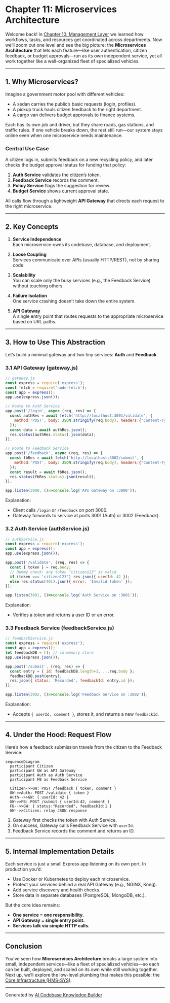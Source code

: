 # Chapter 11: Microservices Architecture

Welcome back! In [Chapter 10: Management Layer](10_management_layer_.md) we learned how workflows, tasks, and resources get coordinated across departments. Now we’ll zoom out one level and see the big picture: the **Microservices Architecture** that lets each feature—like user authentication, citizen feedback, or budget approvals—run as its own independent service, yet all work together like a well-organized fleet of specialized vehicles.

---

## 1. Why Microservices?

Imagine a government motor pool with different vehicles:

- A sedan carries the public’s basic requests (login, profiles).  
- A pickup truck hauls citizen feedback to the right department.  
- A cargo van delivers budget approvals to finance systems.  

Each has its own job and driver, but they share roads, gas stations, and traffic rules. If one vehicle breaks down, the rest still run—our system stays online even when one microservice needs maintenance.

### Central Use Case

A citizen logs in, submits feedback on a new recycling policy, and later checks the budget approval status for funding that policy:

1. **Auth Service** validates the citizen’s token.  
2. **Feedback Service** records the comment.  
3. **Policy Service** flags the suggestion for review.  
4. **Budget Service** shows current approval state.

All calls flow through a lightweight **API Gateway** that directs each request to the right microservice.

---

## 2. Key Concepts

1. **Service Independence**  
   Each microservice owns its codebase, database, and deployment.  

2. **Loose Coupling**  
   Services communicate over APIs (usually HTTP/REST), not by sharing code.  

3. **Scalability**  
   You can scale only the busy services (e.g., the Feedback Service) without touching others.  

4. **Failure Isolation**  
   One service crashing doesn’t take down the entire system.  

5. **API Gateway**  
   A single entry point that routes requests to the appropriate microservice based on URL paths.

---

## 3. How to Use This Abstraction

Let’s build a minimal gateway and two tiny services: **Auth** and **Feedback**.

### 3.1 API Gateway (gateway.js)

```js
// gateway.js
const express = require('express');
const fetch = require('node-fetch');
const app = express();
app.use(express.json());

// Route to Auth Service
app.post('/login', async (req, res) => {
  const authRes = await fetch('http://localhost:3001/validate', {
    method:'POST', body: JSON.stringify(req.body), headers:{'Content-Type':'application/json'}
  });
  const data = await authRes.json();
  res.status(authRes.status).json(data);
});

// Route to Feedback Service
app.post('/feedback', async (req, res) => {
  const fbRes = await fetch('http://localhost:3002/submit', {
    method:'POST', body: JSON.stringify(req.body), headers:{'Content-Type':'application/json'}
  });
  const result = await fbRes.json();
  res.status(fbRes.status).json(result);
});

app.listen(3000, ()=>console.log('API Gateway on :3000'));
```

Explanation:  
- Client calls `/login` or `/feedback` on port 3000.  
- Gateway forwards to service at ports 3001 (Auth) or 3002 (Feedback).  

### 3.2 Auth Service (authService.js)

```js
// authService.js
const express = require('express');
const app = express();
app.use(express.json());

app.post('/validate', (req, res) => {
  const { token } = req.body;
  // Dummy check: any token "citizen123" is valid
  if (token === 'citizen123') res.json({ userId: 42 });
  else res.status(401).json({ error: 'Invalid token' });
});

app.listen(3001, ()=>console.log('Auth Service on :3001'));
```

Explanation:  
- Verifies a token and returns a user ID or an error.

### 3.3 Feedback Service (feedbackService.js)

```js
// feedbackService.js
const express = require('express');
const app = express();
let feedbackDB = []; // in-memory store
app.use(express.json());

app.post('/submit', (req, res) => {
  const entry = { id: feedbackDB.length+1, ...req.body };
  feedbackDB.push(entry);
  res.json({ status: 'Recorded', feedbackId: entry.id });
});

app.listen(3002, ()=>console.log('Feedback Service on :3002'));
```

Explanation:  
- Accepts `{ userId, comment }`, stores it, and returns a new `feedbackId`.

---

## 4. Under the Hood: Request Flow

Here’s how a feedback submission travels from the citizen to the Feedback Service:

```mermaid
sequenceDiagram
  participant Citizen
  participant GW as API Gateway
  participant Auth as Auth Service
  participant FB as Feedback Service

  Citizen->>GW: POST /feedback { token, comment }
  GW->>Auth: POST /validate { token }
  Auth-->>GW: { userId: 42 }
  GW->>FB: POST /submit { userId:42, comment }
  FB-->>GW: { status:"Recorded", feedbackId:1 }
  GW-->>Citizen: relay JSON response
```

1. Gateway first checks the token with Auth Service.  
2. On success, Gateway calls Feedback Service with `userId`.  
3. Feedback Service records the comment and returns an ID.

---

## 5. Internal Implementation Details

Each service is just a small Express app listening on its own port. In production you’d:

- Use Docker or Kubernetes to deploy each microservice.  
- Protect your services behind a real API Gateway (e.g., NGINX, Kong).  
- Add service discovery and health checks.  
- Store data in separate databases (PostgreSQL, MongoDB, etc.).

But the core idea remains:  
- **One service = one responsibility.**  
- **API Gateway = single entry point.**  
- **Services talk via simple HTTP calls.**

---

## Conclusion

You’ve seen how **Microservices Architecture** breaks a large system into small, independent services—like a fleet of specialized vehicles—so each can be built, deployed, and scaled on its own while still working together. Next up, we’ll explore the low-level plumbing that makes this possible: the [Core Infrastructure (HMS-SYS)](12_core_infrastructure__hms_sys__.md).

---

Generated by [AI Codebase Knowledge Builder](https://github.com/The-Pocket/Tutorial-Codebase-Knowledge)